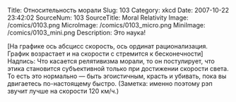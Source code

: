 Title: Относительность морали 
Slug: 103 
Category: xkcd 
Date: 2007-10-22 23:42:02 
SourceNum: 103 
SourceTitle: Moral Relativity 
Image: /comics/0103.png 
MicroImage: /comics/0103_micro.png 
MiniImage: /comics/0103_mini.png 
Description: Это наука! 

[На графике ось абсцисс скорость, ось ординат рационализация. График возрастает и на скорости c стремится к бесконечности]
Надпись: Что касается релятивизма морали, то он постулирует, что этика становится субъективной только при достижении скорости света. То есть это нормально — быть эгоистичным, красть и убивать, пока вы двигаетесь по-настоящему быстро. (Заметка: именно поэтому рэп звучит лучше на скорости 120 км/ч.)